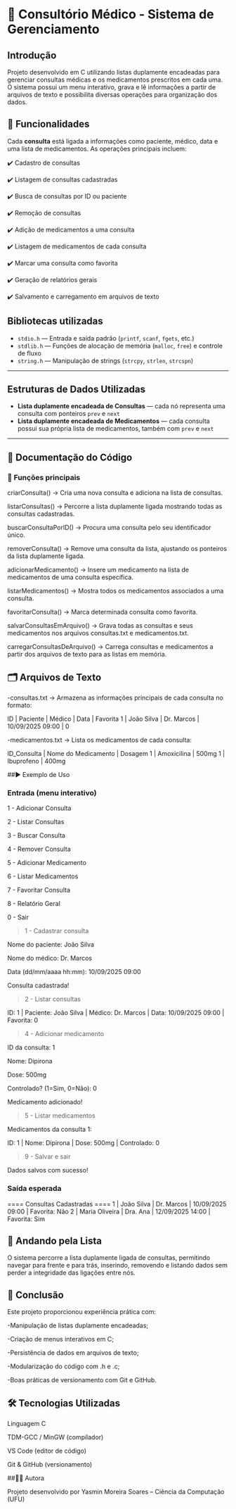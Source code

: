 # 🏥 Consultório Médico - Sistema de Gerenciamento

## Introdução

Projeto desenvolvido em C utilizando listas duplamente encadeadas para gerenciar consultas médicas e os medicamentos prescritos em cada uma.
O sistema possui um menu interativo, grava e lê informações a partir de arquivos de texto e possibilita diversas operações para organização dos dados.

## 📌 Funcionalidades

Cada **consulta** está ligada a informações como paciente, médico, data e uma lista de medicamentos. As operações principais incluem:

✔️ Cadastro de consultas

✔️ Listagem de consultas cadastradas

✔️ Busca de consultas por ID ou paciente

✔️ Remoção de consultas

✔️ Adição de medicamentos a uma consulta

✔️ Listagem de medicamentos de cada consulta

✔️ Marcar uma consulta como favorita

✔️ Geração de relatórios gerais

✔️ Salvamento e carregamento em arquivos de texto

## Bibliotecas utilizadas

- `stdio.h` — Entrada e saída padrão (`printf`, `scanf`, `fgets`, etc.)  
- `stdlib.h` — Funções de alocação de memória (`malloc`, `free`) e controle de fluxo  
- `string.h` — Manipulação de strings (`strcpy`, `strlen`, `strcspn`)  

---

## Estruturas de Dados Utilizadas

- **Lista duplamente encadeada de Consultas** — cada nó representa uma consulta com ponteiros `prev` e `next`
- **Lista duplamente encadeada de Medicamentos** — cada consulta possui sua própria lista de medicamentos, também com `prev` e `next`

---

## 📖 Documentação do Código

### 🔹 Funções principais

criarConsulta() → Cria uma nova consulta e adiciona na lista de consultas.

listarConsultas() → Percorre a lista duplamente ligada mostrando todas as consultas cadastradas.

buscarConsultaPorID() → Procura uma consulta pelo seu identificador único.

removerConsulta() → Remove uma consulta da lista, ajustando os ponteiros da lista duplamente ligada.

adicionarMedicamento() → Insere um medicamento na lista de medicamentos de uma consulta específica.

listarMedicamentos() → Mostra todos os medicamentos associados a uma consulta.

favoritarConsulta() → Marca determinada consulta como favorita.

salvarConsultasEmArquivo() → Grava todas as consultas e seus medicamentos nos arquivos consultas.txt e medicamentos.txt.

carregarConsultasDeArquivo() → Carrega consultas e medicamentos a partir dos arquivos de texto para as listas em memória.

## 🗂️ Arquivos de Texto

-consultas.txt → Armazena as informações principais de cada consulta no formato:

ID | Paciente | Médico | Data | Favorita
1 | João Silva | Dr. Marcos | 10/09/2025 09:00 | 0

-medicamentos.txt → Lista os medicamentos de cada consulta:

ID_Consulta | Nome do Medicamento | Dosagem
1 | Amoxicilina | 500mg
1 | Ibuprofeno | 400mg

##▶️ Exemplo de Uso

### Entrada (menu interativo)

1 - Adicionar Consulta

2 - Listar Consultas

3 - Buscar Consulta

4 - Remover Consulta

5 - Adicionar Medicamento

6 - Listar Medicamentos

7 - Favoritar Consulta

8 - Relatório Geral

0 - Sair

> 1 - Cadastrar consulta
> 
Nome do paciente: João Silva

Nome do médico: Dr. Marcos

Data (dd/mm/aaaa hh:mm): 10/09/2025 09:00

Consulta cadastrada!

> 2 - Listar consultas
> 
ID: 1 | Paciente: João Silva | Médico: Dr. Marcos | Data: 10/09/2025 09:00 | Favorita: 0

> 4 - Adicionar medicamento
> 
ID da consulta: 1

Nome: Dipirona

Dose: 500mg

Controlado? (1=Sim, 0=Não): 0

Medicamento adicionado!

> 5 - Listar medicamentos
> 
Medicamentos da consulta 1:

ID: 1 | Nome: Dipirona | Dose: 500mg | Controlado: 0

> 9 - Salvar e sair
> 
Dados salvos com sucesso!

### Saída esperada

==== Consultas Cadastradas ====
1 | João Silva | Dr. Marcos | 10/09/2025 09:00 | Favorita: Não
2 | Maria Oliveira | Dra. Ana | 12/09/2025 14:00 | Favorita: Sim

## 🔄 Andando pela Lista

O sistema percorre a lista duplamente ligada de consultas, permitindo navegar para frente e para trás, inserindo, removendo e listando dados sem perder a integridade das ligações entre nós.

## 📌 Conclusão

Este projeto proporcionou experiência prática com:

-Manipulação de listas duplamente encadeadas;

-Criação de menus interativos em C;

-Persistência de dados em arquivos de texto;

-Modularização do código com .h e .c;

-Boas práticas de versionamento com Git e GitHub.

## 🛠️ Tecnologias Utilizadas

Linguagem C

TDM-GCC / MinGW (compilador)

VS Code (editor de código)

Git & GitHub (versionamento)

##👨‍💻 Autora

Projeto desenvolvido por Yasmin Moreira Soares – Ciência da Computação (UFU)

